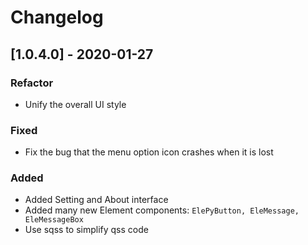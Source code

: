 # Changelog

## [1.0.4.0] - 2020-01-27

### Refactor

* Unify the overall UI style

### Fixed

* Fix the bug that the menu option icon crashes when it is lost

### Added

* Added Setting and About interface
* Added many new Element components: `ElePyButton, EleMessage, EleMessageBox`
* Use sqss to simplify qss code
